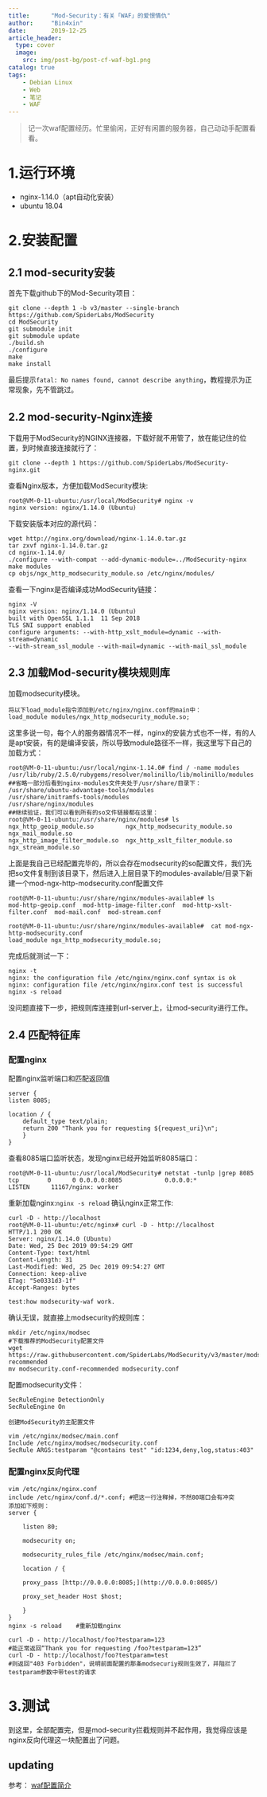 ```yaml
---
title:      "Mod-Security：有关「WAF」的爱恨情仇"
author:     "Bin4xin"
date:       2019-12-25
article_header:
  type: cover
  image:
    src: img/post-bg/post-cf-waf-bg1.png
catalog: true
tags:
    - Debian Linux
    - Web
    - 笔记
    - WAF
---
```

> 记一次waf配置经历。忙里偷闲，正好有闲置的服务器，自己动动手配置看看。
 
# 1.运行环境
- nginx-1.14.0（apt自动化安装）
- ubuntu 18.04



# 2.安装配置
## 2.1 mod-security安装

首先下载github下的Mod-Security项目：

```
git clone --depth 1 -b v3/master --single-branch https://github.com/SpiderLabs/ModSecurity
cd ModSecurity
git submodule init
git submodule update
./build.sh
./configure
make
make install
```
最后提示```fatal: No names found, cannot describe anything```，教程提示为正常现象，先不管跳过。

## 2.2 mod-security-Nginx连接
下载用于ModSecurity的NGINX连接器，下载好就不用管了，放在能记住的位置，到时候直接连接就行了：
```
git clone --depth 1 https://github.com/SpiderLabs/ModSecurity-nginx.git
```

查看Nginx版本，方便加载ModSecurity模块:
```
root@VM-0-11-ubuntu:/usr/local/ModSecurity# nginx -v
nginx version: nginx/1.14.0 (Ubuntu)
```
下载安装版本对应的源代码：
```
wget http://nginx.org/download/nginx-1.14.0.tar.gz
tar zxvf nginx-1.14.0.tar.gz
cd nginx-1.14.0/
./configure --with-compat --add-dynamic-module=../ModSecurity-nginx
make modules
cp objs/ngx_http_modsecurity_module.so /etc/nginx/modules/
```

查看一下nginx是否编译成功ModSecurity链接：
```
nginx -V
nginx version: nginx/1.14.0 (Ubuntu)
built with OpenSSL 1.1.1  11 Sep 2018
TLS SNI support enabled
configure arguments: --with-http_xslt_module=dynamic --with-stream=dynamic 
--with-stream_ssl_module --with-mail=dynamic --with-mail_ssl_module
```
## 2.3 加载Mod-security模块规则库
加载modsecurity模块。
```
将以下load_module指令添加到/etc/nginx/nginx.conf的main中：
load_module modules/ngx_http_modsecurity_module.so;
```
这里多说一句，每个人的服务器情况不一样，nginx的安装方式也不一样，有的人是apt安装，有的是编译安装，所以导致module路径不一样，我这里写下自己的加载方式：
```
root@VM-0-11-ubuntu:/usr/local/nginx-1.14.0# find / -name modules
/usr/lib/ruby/2.5.0/rubygems/resolver/molinillo/lib/molinillo/modules
##省略一部分后看到nginx-modules文件夹处于/usr/share/目录下：
/usr/share/ubuntu-advantage-tools/modules
/usr/share/initramfs-tools/modules
/usr/share/nginx/modules
##继续验证，我们可以看到所有的so文件链接都在这里：
root@VM-0-11-ubuntu:/usr/share/nginx/modules# ls
ngx_http_geoip_module.so         ngx_http_modsecurity_module.so  ngx_mail_module.so
ngx_http_image_filter_module.so  ngx_http_xslt_filter_module.so  ngx_stream_module.so
```
上面是我自己已经配置完毕的，所以会存在modsecurity的so配置文件，我们先把so文件复制到该目录下，然后进入上层目录下的modules-available/目录下新建一个mod-ngx-http-modsecurity.conf配置文件
```
root@VM-0-11-ubuntu:/usr/share/nginx/modules-available# ls
mod-http-geoip.conf  mod-http-image-filter.conf  mod-http-xslt-filter.conf  mod-mail.conf  mod-stream.conf

root@VM-0-11-ubuntu:/usr/share/nginx/modules-available#  cat mod-ngx-http-modsecurity.conf 
load_module ngx_http_modsecurity_module.so;
```
完成后就测试一下：
```
nginx -t
nginx: the configuration file /etc/nginx/nginx.conf syntax is ok
nginx: configuration file /etc/nginx/nginx.conf test is successful
nginx -s reload
```
没问题直接下一步，把规则库连接到url-server上，让mod-security进行工作。
## 2.4 匹配特征库
### 配置nginx
配置nginx监听端口和匹配返回值
```
server {
listen 8085;

location / {
    default_type text/plain;
    return 200 "Thank you for requesting ${request_uri}\n";
    }
}
```
查看8085端口监听状态，发现nginx已经开始监听8085端口：
```
root@VM-0-11-ubuntu:/usr/local/ModSecurity# netstat -tunlp |grep 8085
tcp        0      0 0.0.0.0:8085            0.0.0.0:*               LISTEN      11167/nginx: worker 
```
重新加载nginx:```nginx -s reload```
确认nginx正常工作:
```
curl -D - http://localhost
root@VM-0-11-ubuntu:/etc/nginx# curl -D - http://localhost
HTTP/1.1 200 OK
Server: nginx/1.14.0 (Ubuntu)
Date: Wed, 25 Dec 2019 09:54:29 GMT
Content-Type: text/html
Content-Length: 31
Last-Modified: Wed, 25 Dec 2019 09:54:27 GMT
Connection: keep-alive
ETag: "5e0331d3-1f"
Accept-Ranges: bytes

test:how modsecurity-waf work.
```
确认无误，就直接上modsecurity的规则库：
```
mkdir /etc/nginx/modsec
#下载推荐的ModSecurity配置文件
wget https://raw.githubusercontent.com/SpiderLabs/ModSecurity/v3/master/modsecurity.conf-recommended
mv modsecurity.conf-recommended modsecurity.conf
```
配置modsecurity文件：
```
SecRuleEngine DetectionOnly
SecRuleEngine On

创建ModSecurity的主配置文件

vim /etc/nginx/modsec/main.conf
Include /etc/nginx/modsec/modsecurity.conf
SecRule ARGS:testparam "@contains test" "id:1234,deny,log,status:403"

```
### 配置nginx反向代理
```
vim /etc/nginx/nginx.conf
include /etc/nginx/conf.d/*.conf; #把这一行注释掉，不然80端口会有冲突
添加如下规则：
server {

    listen 80;

    modsecurity on;

    modsecurity_rules_file /etc/nginx/modsec/main.conf;

    location / {

    proxy_pass [http://0.0.0.0:8085;](http://0.0.0.0:8085/)

    proxy_set_header Host $host;

    }
}
nginx -s reload    #重新加载nginx

curl -D - http://localhost/foo?testparam=123    
#能正常返回“Thank you for requesting /foo?testparam=123”
curl -D - http://localhost/foo?testparam=test    
#则返回"403 Forbidden"，说明前面配置的那条modsecuriy规则生效了，并阻拦了testparam参数中带test的请求
```
# 3.测试
到这里，全部配置完，但是mod-security拦截规则并不起作用，我觉得应该是nginx反向代理这一块配置出了问题。
<h2>updating</h2>

参考：
<a href="https://www.freebuf.com/sectool/211354.html">waf配置简介</a>
